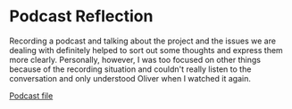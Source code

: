 # Podcast Reflection
Recording a podcast and talking about the project and the issues we are dealing with definitely helped to sort out some thoughts and express them more clearly. Personally, however, I was too focused on other things because of the recording situation and couldn't really listen to the conversation and only understood Oliver when I watched it again.

[Podcast file](https://drive.google.com/file/d/1hSy2drW0LdQ1T3hguHJzxeimHPuF43AX/view?usp=sharing)

